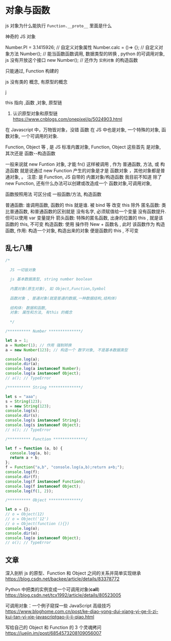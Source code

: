 # 对象与函数

js 对象为什么能执行 `Function.__proto__` 里面是什么

神奇的 JS 对象

Number.PI = 3.1415926; // 自定义对象属性
Number.calc = ()=> {}; // 自定义对象方法
Number(); // 能当函数函数调用, 数据类型的转换 , python 的可调用对象, js 没有开放这个接口
new Number(); // 还作为 `实例对象` 的构造函数

只能通过, Function 构建的

js 没有类的 概念, 有原型的概念

j

this 指向 ,函数 ,对象, 原型链

1. 认识原型对象和原型链
   https://www.cnblogs.com/onepixel/p/5024903.html

在 Javascript 中，万物皆对象，没错 函数 在 JS 中也是对象, 一个特殊的对象, 函数对象, 一个可调用的对象.

Function, Object 等 , 是 JS 标准内置对象, Function, Object 这些首先 是对象, 其次还是 函数--构造函数

一般来说就 new Funtion 对象, 才能 fn() 这样被调用 , 作为 普通函数, 方法, 或 构造函数
就是说通过 new Function 产生的对象是才是 函数对象 ，其他对象都是普通对象, 。 注意: 是 Function, JS 自带的 内置对象/构造函数
我目前不知道 除了 new Function, 还有什么办法可以创建或改造成一个 函数对象,可调用对象,

函数按照用法 可区分成 一般函数/方法, 构造函数

普通函数: 谁调用函数, 函数的 this 就是谁. 被 bind 等 改变 this 除外
匿名函数: 类比普通函数, 和普通函数的区别就是 没有名字, 必须赋值给一个变量 没有函数提升. 但可以使用 var 变量提升
箭头函数: 特殊的匿名函数, 出身的位置的 this , 就是该函数的 this, 不可变
构造函数: 使用 操作符 New + 函数名 , 此时 该函数作为 构造函数, 作用: 构造一个对象, 构造出来的对象 便是函数的 this , 不可变

## 乱七八糟

```js
/* 
  
  JS 一切皆对象
  
  js 基本数据类型, string number boolean
  
  内置对象(原生对象), 如 Object,Function,Symbol
  
  函数对象 , 普通对象(就是普通的数据,一种数据结构,结构体)
  
  结构体: 数据和函数, 
  对象: 属性和方法, 有this 的概念 
  
  */

/********** Number **************/

let a = 1;
a = Number(1); // 作用 强制转换
a = new Number(123); // 构造一个 数字对象, 不是基本数据类型

console.log(a);
console.dir(a);
console.log(a instanceof Number);
console.log(a instanceof Object);
// a(); // TypeError

/********** String **************/

let s = "aaa";
s = String(123);
s = new String(123);
console.log(s);
console.dir(s);
console.log(s instanceof String);
console.log(s instanceof Object);
// s(); // TypeError

/********** Function **************/

let f = function (a, b) {
  console.log(a, b);
  return a + b;
};
f = Function("a,b", "console.log(a,b);return a+b;");
console.log(f);
console.dir(f);
console.log(f instanceof Function);
console.log(f instanceof Object);
console.log(f(1, 2));

/********** Object **************/

let o = {};
// o = Object(12)
// o = Object('12')
// o = Object(function (){})
console.log(o);
console.dir(o);
console.log(o instanceof Object);
// o(); // TypeError
```

## 文章

深入剖析 js 的原型、Function 和 Object 之间的关系并简单实现继承
https://blog.csdn.net/backee/article/details/83378772

Python 中把类的实例变成一个可调用对象(**call**)
https://blog.csdn.net/tcx1992/article/details/80523005

可调用对象：一个例子窥探一些 JavaScript 高级技巧
https://www.bloghome.com.cn/post/ke-diao-yong-dui-xiang-yi-ge-li-zi-kui-tan-yi-xie-javascriptgao-ji-ji-qiao.html

写给自己的 Object 和 Function 的 3 个灵魂拷问
https://juejin.im/post/6854573208109056007
